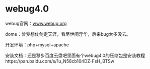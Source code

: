 # webug4.0

webug官网：www.webug.org

dome：曾梦想仗剑走天涯，看尽世间浮华，后来bug太多没去。

开发环境：php+mysql+apache

安装文档：还是移步百度云盘吧里面有个webug4.0的压缩包是安装教程https://pan.baidu.com/s/1u_N58cb10rlDZ-FsH_BTSw
